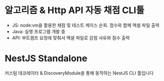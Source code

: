 # 알고리즘 & Http API 자동 채점 CLI툴

- JS: node:vm을 활용한 채점 및 테스트 케이스 순회. 점수와 함께 엑셀 파일 출력
- Java: 실행 프로그램 개발 중
- API: 부트캠프 요청에 맞춰서 엑셀 파일로 감점 사유와 점수 출력

# NestJS Standalone

커스텀 데코레이터 & DiscoveryModule을 통해 동작하는 NestJS CLI 툴입니다
